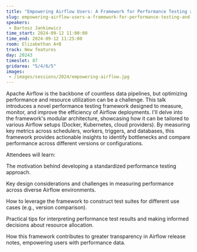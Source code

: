 ```yaml
---
title: "Empowering Airflow Users: A Framework for Performance Testing and Transparent Resource Optimization"
slug: empowering-airflow-users-a-framework-for-performance-testing-and-transparent-resource-optimization
speakers:
 - Bartosz Jankiewicz
time_start: 2024-09-12 11:00:00
time_end: 2024-09-12 11:25:00
room: Elizabethan A+B
track: New features
day: 20243
timeslot: 87
gridarea: "5/4/6/5"
images: 
 - /images/sessions/2024/empowering-airflow.jpg
---
```


Apache Airflow is the backbone of countless data pipelines, but optimizing performance and resource utilization can be a challenge. This talk introduces a novel performance testing framework designed to measure, monitor, and improve the efficiency of Airflow deployments. I'll delve into the framework's modular architecture, showcasing how it can be tailored to various Airflow setups (Docker, Kubernetes, cloud providers). By measuring key metrics across schedulers, workers, triggers, and databases, this framework provides actionable insights to identify bottlenecks and compare performance across different versions or configurations.
 
 
 
 Attendees will learn:
 
 
 
 The motivation behind developing a standardized performance testing approach.
 
 Key design considerations and challenges in measuring performance across diverse Airflow environments.
 
 How to leverage the framework to construct test suites for different use cases (e.g., version comparison).
 
 Practical tips for interpreting performance test results and making informed decisions about resource allocation.
 
 How this framework contributes to greater transparency in Airflow release notes, empowering users with performance data.